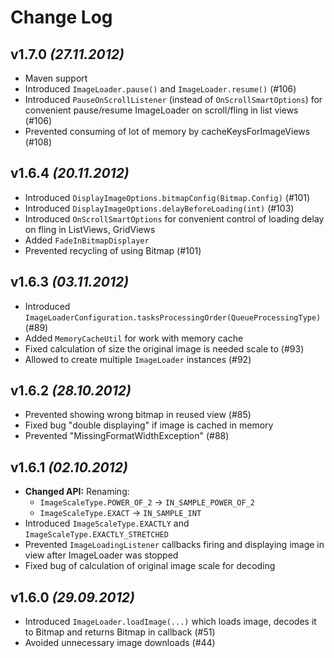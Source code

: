 Change Log
===

v1.7.0 *(27.11.2012)*
---
 * Maven support
 * Introduced `ImageLoader.pause()` and `ImageLoader.resume()` (#106)
 * Introduced `PauseOnScrollListener` (instead of `OnScrollSmartOptions`) for convenient pause/resume ImageLoader on scroll/fling in list views (#106)
 * Prevented consuming of lot of memory by cacheKeysForImageViews (#108)

v1.6.4 *(20.11.2012)*
---
 * Introduced `DisplayImageOptions.bitmapConfig(Bitmap.Config)` (#101)
 * Introduced `DisplayImageOptions.delayBeforeLoading(int)` (#103)
 * Introduced `OnScrollSmartOptions` for convenient control of loading delay on fling in ListViews, GridViews
 * Added `FadeInBitmapDisplayer`
 * Prevented recycling of using Bitmap (#101)

v1.6.3 *(03.11.2012)*
---
 * Introduced `ImageLoaderConfiguration.tasksProcessingOrder(QueueProcessingType)` (#89)
 * Added `MemoryCacheUtil` for work with memory cache
 * Fixed calculation of size the original image is needed scale to (#93)
 * Allowed to create multiple `ImageLoader` instances (#92)

v1.6.2 *(28.10.2012)*
---
 * Prevented showing wrong bitmap in reused view (#85)
 * Fixed bug "double displaying" if image is cached in memory
 * Prevented "MissingFormatWidthException" (#88)

v1.6.1 *(02.10.2012)*
---
 * **Changed API:** Renaming:
   * `ImageScaleType.POWER_OF_2` -> `IN_SAMPLE_POWER_OF_2`
   * `ImageScaleType.EXACT` -> `IN_SAMPLE_INT`
 * Introduced `ImageScaleType.EXACTLY` and `ImageScaleType.EXACTLY_STRETCHED`
 * Prevented `ImageLoadingListener` callbacks firing and displaying image in view after ImageLoader was stopped
 * Fixed bug of calculation of original image scale for decoding

v1.6.0 *(29.09.2012)*
---
 * Introduced `ImageLoader.loadImage(...)` which loads image, decodes it to Bitmap and returns Bitmap in callback (#51)
 * Avoided unnecessary image downloads (#44)
